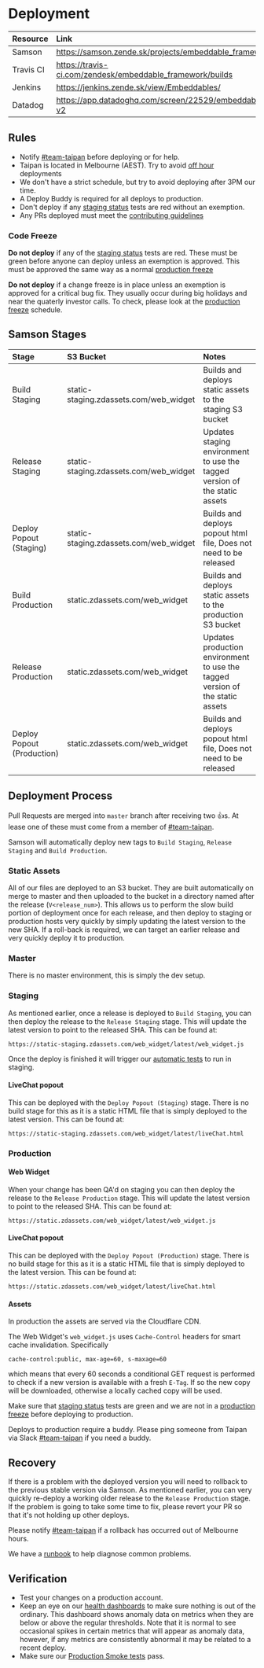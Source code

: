 # Deployment

| Resource  | Link                                                      |
| :-------- | :-------------------------------------------------------- |
| Samson    | https://samson.zende.sk/projects/embeddable_framework     |
| Travis CI | https://travis-ci.com/zendesk/embeddable_framework/builds |
| Jenkins   | https://jenkins.zende.sk/view/Embeddables/                |
| Datadog   | https://app.datadoghq.com/screen/22529/embeddable-v2      |

## Rules

- Notify [#team-taipan] before deploying or for help.
- Taipan is located in Melbourne (AEST). Try to avoid [off hour](https://www.timeanddate.com/worldclock/australia/melbourne) deployments
- We don't have a strict schedule, but try to avoid deploying after 3PM our time.
- A Deploy Buddy is required for all deploys to production.
- Don't deploy if any [staging status] tests are red without an exemption.
- Any PRs deployed must meet the [contributing guidelines](https://github.com/zendesk/embeddable_framework/blob/master/CONTRIBUTING.md)

### Code Freeze

**Do not deploy** if any of the [staging status] tests are red. These must be green before anyone can deploy unless an exemption is approved. This must be approved the same way as a normal [production freeze]

**Do not deploy** if a change freeze is in place unless an exemption is approved for a critical bug fix. They usually occur during big holidays and near the quaterly investor calls. To check, please look at the [production freeze] schedule.

## Samson Stages

| Stage                      | S3 Bucket                              | Notes                                                                         |
| :------------------------- | :------------------------------------- | :---------------------------------------------------------------------------- |
| Build Staging              | static-staging.zdassets.com/web_widget | Builds and deploys static assets to the staging S3 bucket                     |
| Release Staging            | static-staging.zdassets.com/web_widget | Updates staging environment to use the tagged version of the static assets    |
| Deploy Popout (Staging)    | static-staging.zdassets.com/web_widget | Builds and deploys popout html file, Does not need to be released             |
| Build Production           | static.zdassets.com/web_widget         | Builds and deploys static assets to the production S3 bucket                  |
| Release Production         | static.zdassets.com/web_widget         | Updates production environment to use the tagged version of the static assets |
| Deploy Popout (Production) | static.zdassets.com/web_widget         | Builds and deploys popout html file, Does not need to be released             |

## Deployment Process

Pull Requests are merged into `master` branch after receiving two 👍s. At lease one of these must come from a member of [#team-taipan].

Samson will automatically deploy new tags to `Build Staging`, `Release Staging` and `Build Production`.

### Static Assets

All of our files are deployed to an S3 bucket. They are built automatically on merge to master and then uploaded to the bucket in a directory named after the release (`V<release_num>`). This allows us to perform the slow build portion of deployment once for each release, and then deploy to staging or production hosts very quickly by simply updating the latest version to the new SHA. If a roll-back is required, we can target an earlier release and very quickly deploy it to production.

### Master

There is no master environment, this is simply the dev setup.

### Staging

As mentioned earlier, once a release is deployed to `Build Staging`, you can then deploy the release to the `Release Staging` stage. This will update the latest version to point to the released SHA. This can be found at:

```
https://static-staging.zdassets.com/web_widget/latest/web_widget.js
```

Once the deploy is finished it will trigger our [automatic tests](https://jenkins.zende.sk/view/Embeddables%20-%20Staging%20Status/job/embeddables_smoke_test_pipeline/) to run in staging.

#### LiveChat popout

This can be deployed with the `Deploy Popout (Staging)` stage. There is no build stage for this as it is a static HTML file that is simply deployed to the latest version. This can be found at:

```
https://static-staging.zdassets.com/web_widget/latest/liveChat.html
```

### Production

#### Web Widget

When your change has been QA'd on staging you can then deploy the release to the `Release Production` stage. This will update the latest version to point to the released SHA. This can be found at:

```
https://static.zdassets.com/web_widget/latest/web_widget.js
```

#### LiveChat popout

This can be deployed with the `Deploy Popout (Production)` stage. There is no build stage for this as it is a static HTML file that is simply deployed to the latest version. This can be found at:

```
https://static.zdassets.com/web_widget/latest/liveChat.html
```

#### Assets

In production the assets are served via the Cloudflare CDN.

The Web Widget's `web_widget.js` uses `Cache-Control` headers for smart cache invalidation. Specifically

```
cache-control:public, max-age=60, s-maxage=60
```

which means that every 60 seconds a conditional GET request is performed to check if a new version is available with a fresh `E-Tag`. If so the new copy will be downloaded, otherwise a locally cached copy will be used.

Make sure that [staging status] tests are green and we are not in a [production freeze] before deploying to production.

Deploys to production require a buddy. Please ping someone from Taipan via Slack [#team-taipan] if you need a buddy.

## Recovery

If there is a problem with the deployed version you will need to rollback to the previous stable version via Samson. As mentioned earlier, you can very quickly re-deploy a working older release to the `Release Production` stage.
If the problem is going to take some time to fix, please revert your PR so that it's not holding up other deploys.

Please notify [#team-taipan] if a rollback has occurred out of Melbourne hours.

We have a [runbook](https://zendesk.atlassian.net/wiki/display/rb/Embeddable+Runbook) to help diagnose common problems.

## Verification

- Test your changes on a production account.
- Keep an eye on our [health dashboards](https://app.datadoghq.com/screen/156652/taipan-health-dashboard) to make sure nothing is out of the ordinary. This dashboard shows anomaly data on metrics when they are below or above the regular thresholds. Note that it is normal to see occasional spikes in certain metrics that will appear as anomaly data, however, if any metrics are consistently abnormal it may be related to a recent deploy.
- Make sure our [Production Smoke tests](https://jenkins.zende.sk/view/Embeddables/job/widget_production_smoke_test/) pass.

[#team-taipan]: https://zendesk.slack.com/messages/C0R1EJ3UP/
[staging status]: https://jenkins.zende.sk/view/Embeddables%20-%20Staging%20Status/
[production freeze]: https://zendesk.atlassian.net/wiki/display/ops/Production+Freeze
